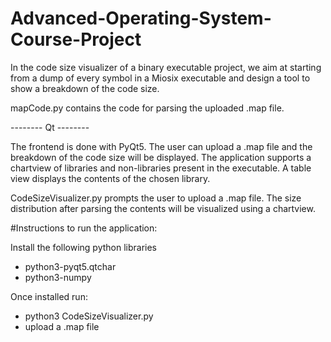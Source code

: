 # Advanced-Operating-System-Course-Project

In the code size visualizer of a binary executable project, we aim at starting from a dump of every symbol in a Miosix executable and design a tool to show a breakdown of the code size.

mapCode.py contains the code for parsing the uploaded .map file.


-------- Qt --------

The frontend is done with PyQt5. The user can upload a .map file and the breakdown of the code size will be displayed. The application supports a chartview of libraries and non-libraries present in the executable. A table view displays the contents of the chosen library.

CodeSizeVisualizer.py prompts the user to upload a .map file. The size distribution after parsing the contents will be visualized using a chartview.


#Instructions to run the application:

Install the following python libraries
 - python3-pyqt5.qtchar
 - python3-numpy

Once installed run: 
 - python3 CodeSizeVisualizer.py
 - upload a .map file 
